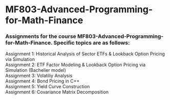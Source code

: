 # MF803-Advanced-Programming-for-Math-Finance
### Assignments for the course MF803-Advanced-Programming-for-Math-Finance. Specific topics are as follows:  
Assignment 1: Historical Analysis of Sector ETFs & Lookback Option Pricing via Simulation  
Assignment 2: ETF Factor Modeling & Lookback Option Pricing via Simulation (Bachelier model)  
Assignment 3: Volatiliy Analysis  
Assignment 4: Bond Pricing in C++  
Assignment 5: Yield Curve Construction  
Assignment 6: Covariance Matrix Decomposition  



